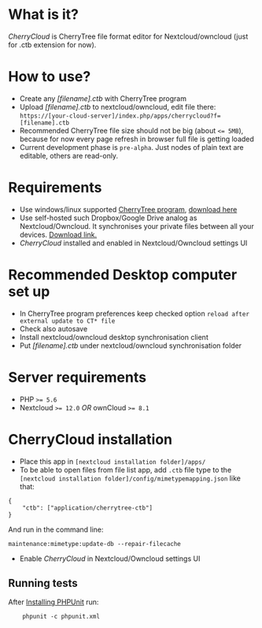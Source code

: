 # What is it?
_CherryCloud_ is CherryTree file format editor for Nextcloud/owncloud (just for .ctb extension for now).

# How to use?
* Create any _[filename].ctb_ with CherryTree program
* Upload _[filename].ctb_ to nextcloud/owncloud, edit file there: ``https://[your-cloud-server]/index.php/apps/cherrycloud?f=[filename].ctb``
* Recommended CherryTree file size should not be big (about ``<= 5MB``), because for now every page refresh in browser full file is getting loaded
* Current development phase is ``pre-alpha``. Just nodes of plain text are editable, others are read-only.  

# Requirements
* Use windows/linux supported [CherryTree program](https://www.giuspen.com/cherrytree/), [download here](https://www.giuspen.com/cherrytree/#downl)
* Use self-hosted such Dropbox/Google Drive analog as Nextcloud/Owncloud. It synchronises your private files between all your devices. [Download link.](https://nextcloud.com/install)
* _CherryCloud_ installed and enabled in Nextcloud/Owncloud settings UI

# Recommended Desktop computer set up  
* In CherryTree program preferences keep checked option ``reload after external update to CT* file``
* Check also autosave
* Install nextcloud/owncloud desktop synchronisation client 
* Put _[filename].ctb_ under nextcloud/owncloud synchronisation folder 

# Server requirements
* PHP ``>= 5.6``
* Nextcloud ``>= 12.0`` _OR_ ownCloud ``>= 8.1``

# CherryCloud installation
* Place this app in ``[nextcloud installation folder]/apps/``
* To be able to open files from file list app, add ``.ctb`` file type to the ``[nextcloud installation folder]/config/mimetypemapping.json`` like that:
```
{
    "ctb": ["application/cherrytree-ctb"]
}
```
And run in the command line:
```
maintenance:mimetype:update-db --repair-filecache
```
* Enable _CherryCloud_ in Nextcloud/Owncloud settings UI

## Running tests
After [Installing PHPUnit](http://phpunit.de/getting-started.html) run:
```
    phpunit -c phpunit.xml
```